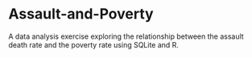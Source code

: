# Assault-and-Poverty
A data analysis exercise exploring the relationship between the assault death rate and the poverty rate using SQLite and R.
